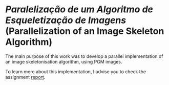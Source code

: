 # *Paralelização de um Algoritmo de Esqueletização de Imagens* (Parallelization of an Image Skeleton Algorithm)

The main purpose of this work was to develop a parallel implementation of an image skeletonisation algorithm, using PGM images.

To learn more about this implementation, I advise you to check the assignment [report](relatorio.pdf).
